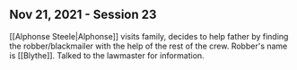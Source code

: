 ## Nov 21, 2021 - Session 23
[[Alphonse Steele|Alphonse]] visits family, decides to help father by finding the robber/blackmailer with the help of the rest of the crew. 
Robber's name is [[Blythe]]. 
Talked to the lawmaster for information.
